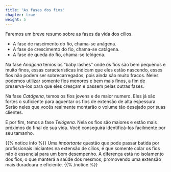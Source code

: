 ```yaml
---
title: "As fases dos fios"
chapter: true
weight: 5
---
```


Faremos um breve resumo sobre as fases da vida dos cílios.

* A fase de nascimento do fio, chama-se anágena.
* A fase de crescimento do fio, chama-se catágena.
* A fase de queda do fio, chama-se telógena.

Na fase *Anágena* temos os “baby lashes” onde os fios são bem pequenos e muito finos, essas
características indicam que eles estão nascendo, esses fios não podem ser sobrecarregados,
pois ainda são muito fracos. Neles podemos utilizar somente fios menores e bem mais finos, a
fim de preserva-los para que eles cresçam e passem pelas outras fases.

Na fase *Catágena*, temos os fios jovens e de maior numero. Eles já são fortes o suficiente para
aguentar os fios de extensão de alta espessura. Serão neles que vocês realmente montarão o
volume tão desejado por suas clientes.

E por fim, temos a fase *Telógena*. Nela os fios são maiores e estão mais próximos do final de
sua vida. Você conseguirá identificá-los facilmente por seu tamanho.

{{% notice info %}}
Uma *importante* questão que pode passar batida por profissionais iniciantes na extensão de
cílios, é que somente colar os fios não é essencial para um bom desempenho. A diferença está
no isolamento dos fios, o que manterá a saúde dos mesmos, promovendo uma extensão mais
duradoura e eficiente.
{{% /notice %}}


